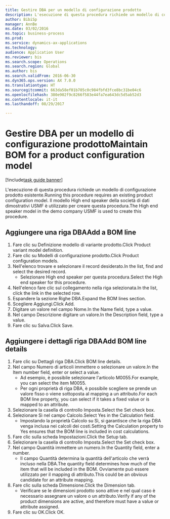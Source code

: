 ```yaml
--- 
title: Gestire DBA per un modello di configurazione prodotto
description: L'esecuzione di questa procedura richiede un modello di configurazione prodotto esistente.
author: BibiSp
manager: AnnBe
ms.date: 03/02/2016
ms.topic: business-process
ms.prod: 
ms.service: dynamics-ax-applications
ms.technology: 
audience: Application User
ms.reviewer: bis
ms.search.scope: Operations
ms.search.region: Global
ms.author: bis
ms.search.validFrom: 2016-06-30
ms.dyn365.ops.version: AX 7.0.0
ms.translationtype: HT
ms.sourcegitcommit: 663da58ef01b705c0c984fbfd3fce8bc31be04c6
ms.openlocfilehash: 380e902f9c8266f583e44fa7ea643dc5d5ab52d3
ms.contentlocale: it-it
ms.lasthandoff: 08/29/2017

---
```

# <a name="maintain-bom-for-a-product-configuration-model"></a><span data-ttu-id="39fa0-103">Gestire DBA per un modello di configurazione prodotto</span><span class="sxs-lookup"><span data-stu-id="39fa0-103">Maintain BOM for a product configuration model</span></span>

[!include[task guide banner](../../includes/task-guide-banner.md)]

<span data-ttu-id="39fa0-104">L'esecuzione di questa procedura richiede un modello di configurazione prodotto esistente.</span><span class="sxs-lookup"><span data-stu-id="39fa0-104">Running this procedure requires an existing product configuration model.</span></span> <span data-ttu-id="39fa0-105">Il modello High end speaker della società di dati dimostrativi USMF è utilizzato per creare questa procedura.</span><span class="sxs-lookup"><span data-stu-id="39fa0-105">The High end speaker model in the demo company USMF is used to create this procedure.</span></span>


## <a name="add-a-bom-line"></a><span data-ttu-id="39fa0-106">Aggiungere una riga DBA</span><span class="sxs-lookup"><span data-stu-id="39fa0-106">Add a BOM line</span></span>
1. <span data-ttu-id="39fa0-107">Fare clic su Definizione modello di variante prodotto.</span><span class="sxs-lookup"><span data-stu-id="39fa0-107">Click Product variant model definition.</span></span>
2. <span data-ttu-id="39fa0-108">Fare clic su Modelli di configurazione prodotto.</span><span class="sxs-lookup"><span data-stu-id="39fa0-108">Click Product configuration models.</span></span>
3. <span data-ttu-id="39fa0-109">Nell'elenco trovare e selezionare il record desiderato.</span><span class="sxs-lookup"><span data-stu-id="39fa0-109">In the list, find and select the desired record.</span></span>
    * <span data-ttu-id="39fa0-110">Selezionare High end speaker per questa procedura.</span><span class="sxs-lookup"><span data-stu-id="39fa0-110">Select the High end speaker for this procedure.</span></span>  
4. <span data-ttu-id="39fa0-111">Nell'elenco fare clic sul collegamento nella riga selezionata.</span><span class="sxs-lookup"><span data-stu-id="39fa0-111">In the list, click the link in the selected row.</span></span>
5. <span data-ttu-id="39fa0-112">Espandere la sezione Righe DBA.</span><span class="sxs-lookup"><span data-stu-id="39fa0-112">Expand the BOM lines section.</span></span>
6. <span data-ttu-id="39fa0-113">Scegliere Aggiungi.</span><span class="sxs-lookup"><span data-stu-id="39fa0-113">Click Add.</span></span>
7. <span data-ttu-id="39fa0-114">Digitare un valore nel campo Nome.</span><span class="sxs-lookup"><span data-stu-id="39fa0-114">In the Name field, type a value.</span></span>
8. <span data-ttu-id="39fa0-115">Nel campo Descrizione digitare un valore.</span><span class="sxs-lookup"><span data-stu-id="39fa0-115">In the Description field, type a value.</span></span>
9. <span data-ttu-id="39fa0-116">Fare clic su Salva.</span><span class="sxs-lookup"><span data-stu-id="39fa0-116">Click Save.</span></span>

## <a name="add-bom-line-details"></a><span data-ttu-id="39fa0-117">Aggiungere i dettagli riga DBA</span><span class="sxs-lookup"><span data-stu-id="39fa0-117">Add BOM line details</span></span>
1. <span data-ttu-id="39fa0-118">Fare clic su Dettagli riga DBA.</span><span class="sxs-lookup"><span data-stu-id="39fa0-118">Click BOM line details.</span></span>
2. <span data-ttu-id="39fa0-119">Nel campo Numero di articoli immettere o selezionare un valore.</span><span class="sxs-lookup"><span data-stu-id="39fa0-119">In the Item number field, enter or select a value.</span></span>
    * <span data-ttu-id="39fa0-120">Ad esempio, è possibile selezionare l'articolo M0055.</span><span class="sxs-lookup"><span data-stu-id="39fa0-120">For example, you can select the item M0055.</span></span>  
    * <span data-ttu-id="39fa0-121">Per ogni proprietà di riga DBA, è possibile scegliere se prende un valore fisso o viene sottoposta al mapping a un attributo.</span><span class="sxs-lookup"><span data-stu-id="39fa0-121">For each BOM line property, you can select if it takes a fixed value or is mapped to an attribute.</span></span>  
3. <span data-ttu-id="39fa0-122">Selezionare la casella di controllo Imposta.</span><span class="sxs-lookup"><span data-stu-id="39fa0-122">Select the Set check box.</span></span>
4. <span data-ttu-id="39fa0-123">Selezionare Sì nel campo Calcolo.</span><span class="sxs-lookup"><span data-stu-id="39fa0-123">Select Yes in the Calculation field.</span></span>
    * <span data-ttu-id="39fa0-124">Impostando la proprietà Calcolo su Sì, si garantisce che la riga DBA venga inclusa nei calcoli dei costi.</span><span class="sxs-lookup"><span data-stu-id="39fa0-124">Setting the Calculation property to Yes ensures that the BOM line is included in cost calculations.</span></span>  
5. <span data-ttu-id="39fa0-125">Fare clic sulla scheda Impostazioni.</span><span class="sxs-lookup"><span data-stu-id="39fa0-125">Click the Setup tab.</span></span>
6. <span data-ttu-id="39fa0-126">Selezionare la casella di controllo Imposta.</span><span class="sxs-lookup"><span data-stu-id="39fa0-126">Select the Set check box.</span></span>
7. <span data-ttu-id="39fa0-127">Nel campo Quantità immettere un numero.</span><span class="sxs-lookup"><span data-stu-id="39fa0-127">In the Quantity field, enter a number.</span></span>
    * <span data-ttu-id="39fa0-128">Il campo Quantità determina la quantità dell'articolo che verrà incluso nella DBA.</span><span class="sxs-lookup"><span data-stu-id="39fa0-128">The quantity field determines how much of the item that will be included in the BOM.</span></span> <span data-ttu-id="39fa0-129">Ovviamente può essere utilizzato per il mapping di attributo.</span><span class="sxs-lookup"><span data-stu-id="39fa0-129">This could be an obvious candidate for an attribute mapping.</span></span>  
8. <span data-ttu-id="39fa0-130">Fare clic sulla scheda Dimensione.</span><span class="sxs-lookup"><span data-stu-id="39fa0-130">Click the Dimension tab.</span></span>
    * <span data-ttu-id="39fa0-131">Verificare se le dimensioni prodotto sono attive e nel qual caso è necessario assegnare un valore o un attributo.</span><span class="sxs-lookup"><span data-stu-id="39fa0-131">Verify if any of the product dimensions are active,  and therefore must have a value or attribute assigned.</span></span>  
9. <span data-ttu-id="39fa0-132">Fare clic su OK.</span><span class="sxs-lookup"><span data-stu-id="39fa0-132">Click OK.</span></span>


